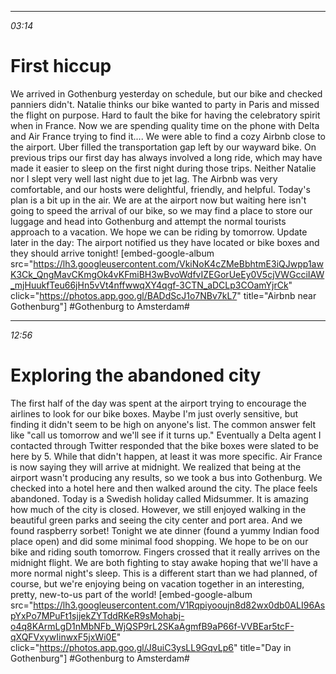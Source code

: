 ********
*03:14*

# First hiccup
We arrived in Gothenburg yesterday on schedule, but our bike and checked panniers didn't. Natalie thinks our bike wanted to party in Paris and missed the flight on purpose. Hard to fault the bike for having the celebratory spirit when in France. Now we are spending quality time on the phone with Delta and Air France trying to find it.... We were able to find a cozy Airbnb close to the airport. Uber filled the transportation gap left by our wayward bike. On previous trips our first day has always involved a long ride, which may have made it easier to sleep on the first night during those trips. Neither Natalie nor I slept very well last night due to jet lag. The Airbnb was very comfortable, and our hosts were delightful, friendly, and helpful. Today's plan is a bit up in the air. We are at the airport now but waiting here isn't going to speed the arrival of our bike, so we may find a place to store our luggage and head into Gothenburg and attempt the normal tourists approach to a vacation. We hope we can be riding by tomorrow. Update later in the day: The airport notified us they have located or bike boxes and they should arrive tonight! [embed-google-album src="https://lh3.googleusercontent.com/VkiNoK4cZMeBbhtmE3iQJwpp1awK3Ck_QngMavCKmgOk4vKFmiBH3wBvoWdfvIZEGorUeEy0V5cjVWGcciIAW_mjHuukfTeu66jHn5vVt4nffwwqXY4qgf-3CTN_aDCLp3COamYjrCk" click="https://photos.app.goo.gl/BADdScJ1o7NBv7kL7" title="Airbnb near Gothenburg"]
#Gothenburg to Amsterdam#


********
*12:56*

# Exploring the abandoned city
The first half of the day was spent at the airport trying to encourage the airlines to look for our bike boxes. Maybe I'm just overly sensitive, but finding it didn't seem to be high on anyone's list. The common answer felt like "call us tomorrow and we'll see if it turns up." Eventually a Delta agent I contacted through Twitter responded that the bike boxes were slated to be here by 5. While that didn't happen, at least it was more specific. Air France is now saying they will arrive at midnight. We realized that being at the airport wasn't producing any results, so we took a bus into Gothenburg. We checked into a hotel here and then walked around the city. The place feels abandoned. Today is a Swedish holiday called Midsummer. It is amazing how much of the city is closed. However, we still enjoyed walking in the beautiful green parks and seeing the city center and port area. And we found raspberry sorbet! Tonight we ate dinner (found a yummy Indian food place open) and did some minimal food shopping. We hope to be on our bike and riding south tomorrow. Fingers crossed that it really arrives on the midnight flight. We are both fighting to stay awake hoping that we'll have a more normal night's sleep. This is a different start than we had planned, of course, but we're enjoying being on vacation together in an interesting, pretty, new-to-us part of the world! [embed-google-album src="https://lh3.googleusercontent.com/V1Rqpiyooujn8d82wx0db0ALI96AspYxPo7MPuFt1sjjekZYTddRKeR9sMohabj-o4q8KArmLgD1nMbNFb_WjQSP9rL2SKaAgmfB9aP66f-VVBEar5tcF-qXQFVxywIinwxF5jxWi0E" click="https://photos.app.goo.gl/J8uiC3ysLL9GqvLp6" title="Day in Gothenburg"]
#Gothenburg to Amsterdam#